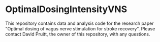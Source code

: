 # OptimalDosingIntensityVNS

This repository contains data and analysis code for the research paper "Optimal dosing of vagus nerve stimulation for stroke recovery". Please contact David Pruitt, the owner of this repository, with any questions.
